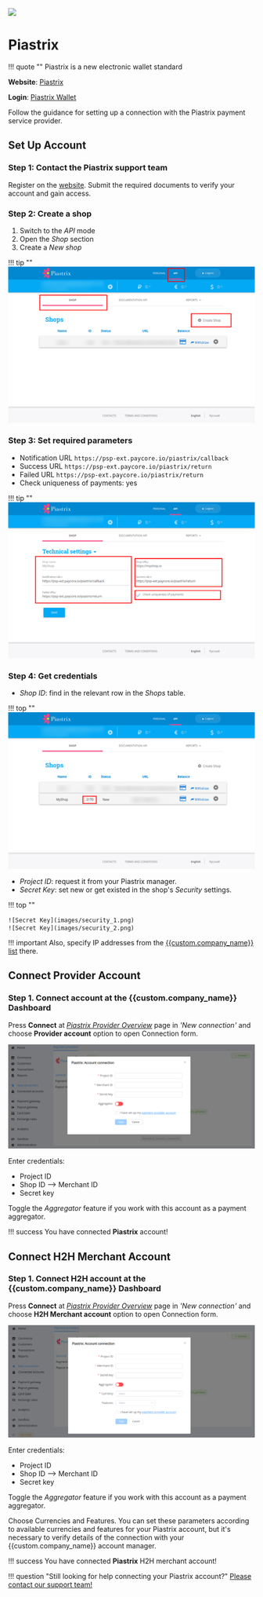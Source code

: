 <img src="https://static.openfintech.io/payment_providers/piastrix/logo.svg?w=400" width="400px">

# Piastrix

!!! quote ""
    Piastrix is a new electronic wallet standard

**Website**: [Piastrix](https://piastrix.com/)

**Login**: [Piastrix Wallet](https://wallet.piastrix.com/auth/login)

Follow the guidance for setting up a connection with the Piastrix payment service provider.

## Set Up Account

### Step 1: Contact the Piastrix support team

Register on the [website](https://wallet.piastrix.com/auth/register). Submit the required documents to verify your account and gain access.

### Step 2: Create a shop

1. Switch to the *API* mode
2. Open the *Shop* section
3. Create a *New shop*

!!! tip ""
    ![Create](images/shop_create_1.png)

### Step 3: Set required parameters

* Notification URL ```https://psp-ext.paycore.io/piastrix/callback```
* Success URL ```https://psp-ext.paycore.io/piastrix/return```
* Failed URL ```https://psp-ext.paycore.io/piastrix/return```
* Check uniqueness of payments: yes

!!! tip ""
    ![Set parameters](images/shop_create_2.png)

### Step 4: Get credentials

* *Shop ID*: find in the relevant row in the *Shops* table.

!!! top ""
    ![Shop ID](images/shop_id.png)

* *Project ID*: request it from your Piastrix manager.
* *Secret Key*: set new or get existed in the shop's *Security* settings.

!!! top ""

    ![Secret Key](images/security_1.png)
    ![Secret Key](images/security_2.png)

!!! important
    Also, specify IP addresses from the [{{custom.company_name}} list](/integration/ips/) there.

## Connect Provider Account

### Step 1. Connect account at the {{custom.company_name}} Dashboard

Press **Connect** at [*Piastrix Provider Overview*]({{custom.dashboard_base_url}}connect-directory/payment-providers/piastrix/general) page in *'New connection'* and choose **Provider account** option to open Connection form.

![Connect](images/provider-account.png)

Enter credentials:

* Project ID
* Shop ID --> Merchant ID
* Secret key

Toggle the *Aggregator* feature if you work with this account as a payment aggregator.

!!! success
    You have connected **Piastrix** account!

## Connect H2H Merchant Account

### Step 1. Connect H2H account at the {{custom.company_name}} Dashboard

Press **Connect** at [*Piastrix Provider Overview*]({{custom.dashboard_base_url}}connect-directory/payment-providers/piastrix/general) page in *'New connection'* and choose **H2H Merchant account** option to open Connection form.

![Connect](images/h2h-merchant-account.png)

Enter credentials:

* Project ID
* Shop ID --> Merchant ID
* Secret key

Toggle the *Aggregator* feature if you work with this account as a payment aggregator.

Choose Currencies and Features. You can set these parameters according to available currencies and features for your Piastrix account, but it's necessary to verify details of the connection with your {{custom.company_name}} account manager.

!!! success
    You have connected **Piastrix** H2H merchant account!

!!! question "Still looking for help connecting your Piastrix account?"
    <!--email_off-->[Please contact our support team!](mailto:{{custom.support_email}})<!--/email_off-->
